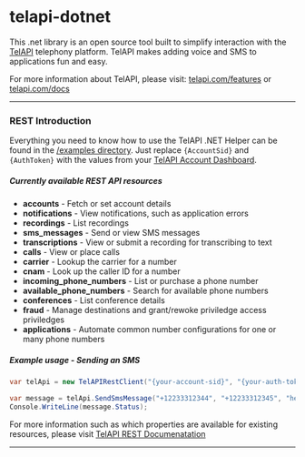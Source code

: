telapi-dotnet
==========

This .net library is an open source tool built to simplify interaction with the [TelAPI](http://telapi.com) telephony platform. TelAPI makes adding voice and SMS to applications fun and easy.

For more information about TelAPI, please visit:  [telapi.com/features](http://www.telapi.com/features) or [telapi.com/docs](http://www.telapi.com/docs)

---

### REST Introduction

Everything you need to know how to use the TelAPI .NET Helper can be found in the [/examples directory](https://github.com/teltechsystems/telapi-dotnet/tree/master/example).
Just replace `{AccountSid}` and `{AuthToken}` with the values from your [TelAPI Account Dashboard](https://www.telapi.com/dashboard/).

##### Currently available REST API resources

* **accounts**                  - Fetch or set account details
* **notifications**             - View notifications, such as application errors
* **recordings**                - List recordings
* **sms_messages**              - Send or view SMS messages
* **transcriptions**            - View or submit a recording for transcribing to text
* **calls**                     - View or place calls
* **carrier**                   - Lookup the carrier for a number
* **cnam**                      - Look up the caller ID for a number
* **incoming_phone_numbers**    - List or purchase a phone number
* **available_phone_numbers**   - Search for available phone numbers
* **conferences**               - List conference details
* **fraud**                     - Manage destinations and grant/rewoke priviledge access priviledges
* **applications**              - Automate common number configurations for one or many phone numbers

##### Example usage - Sending an SMS

```c#
var telApi = new TelAPIRestClient("{your-account-sid}", "{your-auth-token}");

var message = telApi.SendSmsMessage("+12233312344", "+12233312345", "hello world!");
Console.WriteLine(message.Status);  
```


For more information such as which properties are available for existing resources, please visit [TelAPI REST Documenatation](http://www.telapi.com/docs/api/rest/)

----

